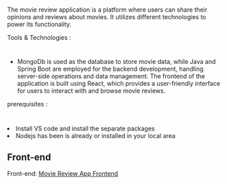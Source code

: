 #
The movie review application is a platform where users can share their opinions and reviews about movies. It utilizes different technologies to power its functionality.

Tools & Technologies :
#
<ul>
  <li>MongoDb is used as the database to store movie data, while Java and Spring Boot are employed for the backend development, handling server-side operations and data management. The frontend of the application is built using React, which provides a user-friendly interface for users to interact with and browse movie reviews.</li>
</ul>

prerequisites :
#
<li>Install VS code and install the separate packages</li>
<li>Nodejs has been is already or installed in your local area</li>

## Front-end

Front-end: [Movie Review App Frontend](https://github.com/Sahan-Sandeepa/Movie-Review-App-Frontend)
